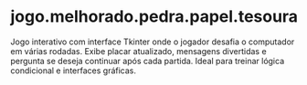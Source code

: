 # jogo.melhorado.pedra.papel.tesoura
Jogo interativo com interface Tkinter onde o jogador desafia o computador em várias rodadas. Exibe placar atualizado, mensagens divertidas e pergunta se deseja continuar após cada partida. Ideal para treinar lógica condicional e interfaces gráficas.
